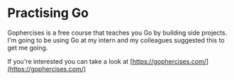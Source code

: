 # Practising Go

Gophercises is a free course that teaches you Go by building side projects. I'm going to be using Go at my intern and my colleagues suggested this to get me going.

If you're interested you can take a look at [https://gophercises.com/](https://gophercises.com/)
